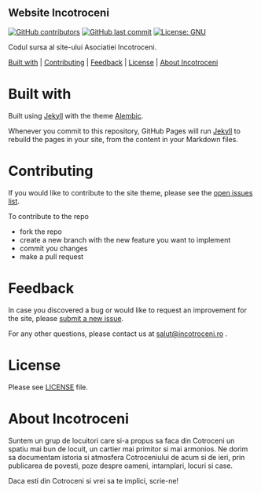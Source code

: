 ## Website Incotroceni

[![GitHub contributors](https://img.shields.io/github/contributors/incotroceni/incotroceni.github.io.svg?style=for-the-badge)](https://github.com/incotroceni/incotroceni.github.io/graphs/contributors) [![GitHub last commit](https://img.shields.io/github/last-commit/incotroceni/incotroceni.github.io.svg?style=for-the-badge)](https://github.com/incotroceni/incotroceni.github.io/commits/master) [![License: GNU](https://img.shields.io/badge/license-GNU-brightgreen.svg?style=for-the-badge)](https://opensource.org/licenses/GPL-3.0)

Codul sursa al site-ului Asociatiei Incotroceni.

[Built with](#built-with) | [Contributing](#contributing) | [Feedback](#feedback) | [License](#license) | [About Incotroceni](#about-incotroceni)

# Built with

Built using [Jekyll](https://jekyllrb.com/) with the theme [Alembic](https://github.com/daviddarnes/alembic).

Whenever you commit to this repository, GitHub Pages will run [Jekyll](https://jekyllrb.com/) to rebuild the pages in your site, from the content in your Markdown files.

# Contributing

If you would like to contribute to the site theme, please see the [open issues list](https://github.com/incotroceni/incotroceni.github.io/issues).

To contribute to the repo

- fork the repo
- create a new branch with the new feature you want to implement
- commit you changes
- make a pull request

# Feedback

In case you discovered a bug or would like to request an improvement for the site, please [submit a new issue](https://github.com/incotroceni/incotroceni.github.io/issues/new).

For any other questions, please contact us at salut@incotroceni.ro .

# License

Please see [LICENSE](LICENSE) file.

# About Incotroceni

Suntem un grup de locuitori care si-a propus sa faca din Cotroceni un spatiu mai bun de locuit, un cartier mai primitor si mai armonios.  Ne dorim sa documentam istoria si atmosfera Cotroceniului de acum si de ieri, prin publicarea de povesti, poze despre oameni, intamplari, locuri si case. 

Daca esti din Cotroceni si vrei sa te implici, scrie-ne! 
